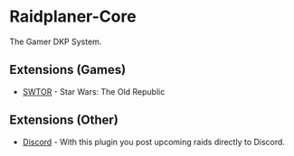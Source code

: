 # Raidplaner-Core
The Gamer DKP System.

## Extensions (Games)

- [SWTOR](https://github.com/deraiser/Raidplaner-Game-SWTOR) - Star Wars: The Old Republic

## Extensions (Other)

- [Discord](https://github.com/deraiser/Raidplaner-Discord) - With this plugin you post upcoming raids directly to Discord.